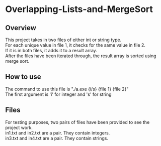 # Overlapping-Lists-and-MergeSort

## Overview
This project takes in two files of either int or string type.  
For each unique value in file 1, it checks for the same value in file 2.  
If it is in both files, it adds it to a result array.  
After the files have been iterated through, the result array is sorted using merge sort.  

## How to use
The command to use this file is "./a.exe {i/s} {file 1} {file 2}"  
The first argument is 'i' for integer and 's' for string  

## Files
For testing purposes, two pairs of files have been provided to see the project work.  
in1.txt and in2.txt are a pair. They contain integers.  
in3.txt and in4.txt are a pair. They contain strings.  
